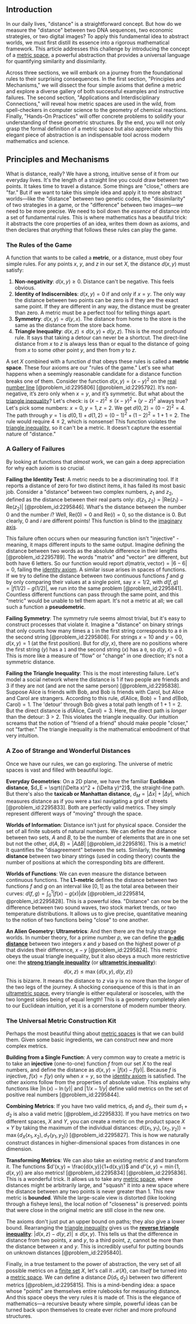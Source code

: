 ## Introduction
In our daily lives, "distance" is a straightforward concept. But how do we measure the "distance" between two DNA sequences, two economic strategies, or two digital images? To apply this fundamental idea to abstract worlds, we must first distill its essence into a rigorous mathematical framework. This article addresses this challenge by introducing the concept of a [metric space](@article_id:145418), a powerful abstraction that provides a universal language for quantifying similarity and dissimilarity.

Across three sections, we will embark on a journey from the foundational rules to their surprising consequences. In the first section, "Principles and Mechanisms," we will dissect the four simple axioms that define a metric and explore a diverse gallery of both successful examples and instructive failures. The second section, "Applications and Interdisciplinary Connections," will reveal how metric spaces are used in the wild, from spell-checkers in computer science to the geometry of chemical reactions. Finally, "Hands-On Practices" will offer concrete problems to solidify your understanding of these geometric structures. By the end, you will not only grasp the formal definition of a metric space but also appreciate why this elegant piece of abstraction is an indispensable tool across modern mathematics and science.

## Principles and Mechanisms

What is distance, really? We have a strong, intuitive sense of it from our everyday lives. It's the length of a straight line you could draw between two points. It takes time to travel a distance. Some things are "close," others are "far." But if we want to take this simple idea and apply it to more abstract worlds—like the "distance" between two genetic codes, the "dissimilarity" of two strategies in a game, or the "difference" between two images—we need to be more precise. We need to boil down the *essence* of distance into a set of fundamental rules. This is where mathematics has a beautiful trick: it abstracts the core properties of an idea, writes them down as axioms, and then declares that *anything* that follows these rules can play the game.

### The Rules of the Game

A function that wants to be called a **metric**, or a distance, must obey four simple rules. For any points $x$, $y$, and $z$ in our set $X$, the distance $d(x,y)$ must satisfy:

1.  **Non-negativity**: $d(x, y) \ge 0$. Distance can't be negative. This feels obvious.
2.  **Identity of Indiscernibles**: $d(x, y) = 0$ if and only if $x = y$. The only way the distance between two points can be zero is if they are the exact same point. If they are different in any way, the distance must be greater than zero. A metric must be a perfect tool for telling things apart.
3.  **Symmetry**: $d(x, y) = d(y, x)$. The distance from home to the store is the same as the distance from the store back home.
4.  **Triangle Inequality**: $d(x, z) \le d(x, y) + d(y, z)$. This is the most profound rule. It says that taking a detour can never be a shortcut. The direct-line distance from $x$ to $z$ is always less than or equal to the distance of going from $x$ to some other point $y$, and then from $y$ to $z$.

A set $X$ combined with a function $d$ that obeys these rules is called a **metric space**. These four axioms are our "rules of the game." Let's see what happens when a seemingly reasonable candidate for a distance function breaks one of them. Consider the function $d(x, y) = (x-y)^2$ on the [real number line](@article_id:146792) [@problem_id:2295806] [@problem_id:2295792]. It’s non-negative, it’s zero only when $x=y$, and it’s symmetric. But what about the [triangle inequality](@article_id:143256)? Let's check: is $(x-z)^2 \le (x-y)^2 + (y-z)^2$ always true? Let's pick some numbers: $x=0, y=1, z=2$. We get $d(0,2) = (0-2)^2 = 4$. The path through $y=1$ is $d(0,1) + d(1,2) = (0-1)^2 + (1-2)^2 = 1+1=2$. The rule would require $4 \le 2$, which is nonsense! This function violates the [triangle inequality](@article_id:143256), so it can't be a metric. It doesn't capture the essential nature of "distance."

### A Gallery of Failures

By looking at functions that *almost* work, we can gain a deep appreciation for why each axiom is so crucial.

**Failing the Identity Test**: A metric needs to be a discriminating tool. If it reports a distance of zero for two distinct items, it has failed its most basic job. Consider a "distance" between two complex numbers, $z_1$ and $z_2$, defined as the distance between their real parts only: $d(z_1, z_2) = |\text{Re}(z_1) - \text{Re}(z_2)|$ [@problem_id:2295846]. What's the distance between the number $0$ and the number $i$? Well, $\text{Re}(0)=0$ and $\text{Re}(i)=0$, so the distance is $0$. But clearly, $0$ and $i$ are different points! This function is blind to the [imaginary axis](@article_id:262124).

This failure often occurs when our measuring function isn't "injective" - meaning, it maps different inputs to the same output. Imagine defining the distance between two words as the absolute difference in their lengths [@problem_id:2295789]. The words "matrix" and "vector" are different, but both have 6 letters. So our function would report $d(\text{matrix}, \text{vector}) = |6-6| = 0$, failing the [identity axiom](@article_id:140023). A similar issue arises in spaces of functions. If we try to define the distance between two continuous functions $f$ and $g$ by only comparing their values at a single point, say $x=1/2$, with $d(f,g) = |f(1/2) - g(1/2)|$, we run into the same problem [@problem_id:2295841]. Countless different functions can pass through the same point, and this "metric" would be unable to tell them apart. It's not a metric at all; we call such a function a **pseudometric**.

**Failing Symmetry**: The symmetry rule seems almost trivial, but it's easy to construct processes that violate it. Imagine a "distance" on binary strings that only counts how many times a `1` in the first string corresponds to a `0` in the second string [@problem_id:2295808]. For strings $x=10$ and $y=00$, $d(x,y)=1$ (at the first position). But for $d(y,x)$, there are no positions where the first string ($y$) has a `1` and the second string ($x$) has a `0`, so $d(y,x)=0$. This is more like a measure of "flow" or "change" in one direction; it's not a symmetric distance.

**Failing the Triangle Inequality**: This is the most interesting failure. Let's model a social network where the distance is $1$ if two people are friends and $3$ if they are not (and are not the same person) [@problem_id:2295838]. Suppose Alice is friends with Bob, and Bob is friends with Carol, but Alice and Carol are strangers. According to this rule, $d(\text{Alice, Bob})=1$ and $d(\text{Bob, Carol})=1$. The 'detour' through Bob gives a total path length of $1+1=2$. But the direct distance is $d(\text{Alice, Carol})=3$. Here, the direct path is *longer* than the detour: $3 > 2$. This violates the triangle inequality. Our intuition screams that the notion of "friend of a friend" should make people "closer," not "farther." The triangle inequality is the mathematical embodiment of that very intuition.

### A Zoo of Strange and Wonderful Distances

Once we have our rules, we can go exploring. The universe of metric spaces is vast and filled with beautiful logic.

**Everyday Geometries**: On a 2D plane, we have the familiar **Euclidean distance**, $d_E = \sqrt{(\Delta x)^2 + (\Delta y)^2}$, the straight-line path. But there's also the **taxicab or Manhattan distance**, $d_M = |\Delta x| + |\Delta y|$, which measures distance as if you were a taxi navigating a grid of streets [@problem_id:2295833]. Both are perfectly valid metrics. They simply represent different ways of "moving" through the space.

**Worlds of Information**: Distance isn't just for physical space. Consider the set of all finite subsets of natural numbers. We can define the distance between two sets, $A$ and $B$, to be the number of elements that are in one set but not the other, $d(A,B) = |A \Delta B|$ [@problem_id:2295816]. This is a metric! It quantifies the "disagreement" between the sets. Similarly, the **Hamming distance** between two binary strings (used in coding theory) counts the number of positions at which the corresponding bits are different.

**Worlds of Functions**: We can even measure the distance between continuous functions. The **L1-metric** defines the distance between two functions $f$ and $g$ on an interval like $[0,1]$ as the total area between their curves: $d(f,g) = \int_0^1 |f(x) - g(x)| dx$ [@problem_id:2295814, @problem_id:2295828]. This is a powerful idea. "Distance" can now be the difference between two sound waves, two stock market trends, or two temperature distributions. It allows us to give precise, quantitative meaning to the notion of two functions being "close" to one another.

**An Alien Geometry: Ultrametrics**: And then there are the truly strange worlds. In number theory, for a prime number $p$, we can define the **[p-adic distance](@article_id:149092)** between two integers $x$ and $y$ based on the highest power of $p$ that divides their difference, $x-y$ [@problem_id:2295824]. This metric obeys the usual triangle inequality, but it also obeys a much more restrictive one: the **[strong triangle inequality](@article_id:637042)** (or **[ultrametric inequality](@article_id:145783)**):
$$ d(x, z) \le \max\{d(x, y), d(y, z)\} $$
This is bizarre. It means the distance to $z$ via $y$ is no more than the *longer* of the two legs of the journey. A shocking consequence of this is that in an [ultrametric space](@article_id:149220), every triangle is either equilateral or isosceles, with the two longest sides being of equal length! This is a geometry completely alien to our Euclidean intuition, yet it is a cornerstone of modern number theory.

### The Universal Metric Construction Kit

Perhaps the most beautiful thing about [metric spaces](@article_id:138366) is that we can build them. Given some basic ingredients, we can construct new and more complex metrics.

**Building from a Single Function**: A very common way to create a metric is to take an **injective** (one-to-one) function $f$ from our set $X$ to the real numbers, and define the distance as $d(x,y) = |f(x) - f(y)|$. Because $f$ is injective, $f(x)=f(y)$ only when $x=y$, so the [identity axiom](@article_id:140023) is satisfied. The other axioms follow from the properties of absolute value. This explains why functions like $|\ln(x) - \ln(y)|$ and $|1/x - 1/y|$ define valid metrics on the set of positive real numbers [@problem_id:2295844].

**Combining Metrics**: If you have two valid metrics, $d_1$ and $d_2$, their sum $d_1+d_2$ is also a valid metric [@problem_id:2295833]. If you have metrics on two different spaces, $X$ and $Y$, you can create a metric on the product space $X \times Y$ by taking the maximum of the individual distances: $d((x_1, y_1), (x_2, y_2)) = \max\{d_X(x_1, x_2), d_Y(y_1, y_2)\}$ [@problem_id:2295827]. This is how we naturally construct distances in higher-dimensional spaces from distances in one dimension.

**Transforming Metrics**: We can also take an existing metric $d$ and transform it. The functions $d'(x,y) = \frac{d(x,y)}{1+d(x,y)}$ and $d''(x,y) = \min\{1, d(x,y)\}$ are also metrics! [@problem_id:2295834] [@problem_id:2295836]. This is a wonderful trick. It allows us to take any [metric space](@article_id:145418), where distances might be arbitrarily large, and "squash" it into a new space where the distance between any two points is never greater than 1. This new metric is **bounded**. While the large-scale view is distorted (like looking through a fisheye lens), the local notion of "closeness" is preserved: points that were close in the original metric are still close in the new one.

The axioms don't just put an upper bound on paths; they also give a lower bound. Rearranging the [triangle inequality](@article_id:143256) gives us the **[reverse triangle inequality](@article_id:145608)**: $|d(x, z) - d(y, z)| \le d(x,y)$. This tells us that the difference in distance from two points, $x$ and $y$, to a third point, $z$, cannot be more than the distance between $x$ and $y$. This is incredibly useful for putting bounds on unknown distances [@problem_id:2295840].

Finally, in a true testament to the power of abstraction, the very set of all possible metrics on a [finite set](@article_id:151753) $X$, let's call it $\mathcal{M}(X)$, can *itself* be turned into a [metric space](@article_id:145418). We can define a distance $D(d_1, d_2)$ between two different metrics [@problem_id:2295815]. This is a mind-bending idea: a space whose "points" are themselves entire rulebooks for measuring distance. And this space obeys the very rules it is made of. This is the elegance of mathematics—a recursive beauty where simple, powerful ideas can be turned back upon themselves to create ever richer and more profound structures.